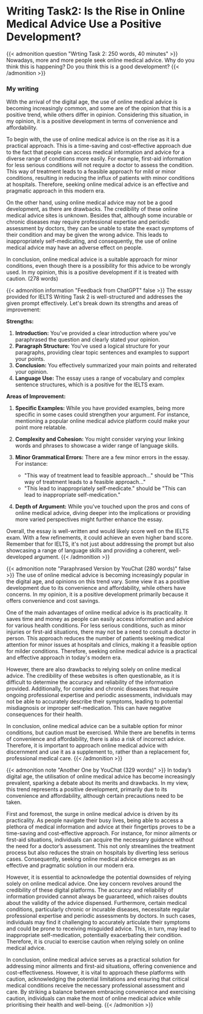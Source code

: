 # Writing Task2: Is the Rise in Online Medical Advice Use a Positive Development?


{{< admonition question "Wrting Task 2: 250 words, 40 minutes" >}}
Nowadays, more and more people seek online medical advice. Why do you think this is happening? Do you think this is a good development?
{{< /admonition >}}

### My writing

With the arrival of the digital age, the use of online medical advice is becoming increasingly common, and some are of the opinion that this is a positive trend, while others differ in opinion. Considering this situation, in my opinion, it is a positive development in terms of convenience and affordability.

To begin with, the use of online medical advice is on the rise as it is a practical approach. This is a time-saving and cost-effective approach due to the fact that people can access medical information and advice for a diverse range of conditions more easily. For example, first-aid information for less serious conditions will not require a doctor to assess the condition. This way of treatment leads to a feasible approach for mild or minor conditions, resulting in reducing the influx of patients with minor conditions at hospitals. Therefore, seeking online medical advice is an effective and pragmatic approach in this modern era.

On the other hand, using online medical advice may not be a good development, as there are drawbacks. The credibility of these online medical advice sites is unknown. Besides that, although some incurable or chronic diseases may require professional expertise and periodic assessment by doctors, they can be unable to state the exact symptoms of their condition and may be given the wrong advice. This leads to inappropriately self-medicating, and consequently, the use of online medical advice may have an adverse effect on people.

In conclusion, online medical advice is a suitable approach for minor conditions, even though there is a possibility for this advice to be wrongly used. In my opinion, this is a positive development if it is treated with caution. (278 words)

{{< admonition information "Feedback from ChatGPT" false >}}
The essay provided for IELTS Writing Task 2 is well-structured and addresses the given prompt effectively. Let's break down its strengths and areas of improvement:

**Strengths:**

1. **Introduction:** You've provided a clear introduction where you've paraphrased the question and clearly stated your opinion.
2. **Paragraph Structure:** You've used a logical structure for your paragraphs, providing clear topic sentences and examples to support your points.
3. **Conclusion:** You effectively summarized your main points and reiterated your opinion.
4. **Language Use:** The essay uses a range of vocabulary and complex sentence structures, which is a positive for the IELTS exam.

**Areas of Improvement:**

1. **Specific Examples:** While you have provided examples, being more specific in some cases could strengthen your argument. For instance, mentioning a popular online medical advice platform could make your point more relatable.
2. **Complexity and Cohesion:** You might consider varying your linking words and phrases to showcase a wider range of language skills.
3. **Minor Grammatical Errors:** There are a few minor errors in the essay. For instance:
   - "This way of treatment lead to feasible approach..." should be "This way of treatment leads to a feasible approach..."
   - "This lead to inappropriately self-medicate." should be "This can lead to inappropriate self-medication."

4. **Depth of Argument:** While you've touched upon the pros and cons of online medical advice, diving deeper into the implications or providing more varied perspectives might further enhance the essay.

Overall, the essay is well-written and would likely score well on the IELTS exam. With a few refinements, it could achieve an even higher band score. Remember that for IELTS, it's not just about addressing the prompt but also showcasing a range of language skills and providing a coherent, well-developed argument.
{{< /admonition >}}

{{< admonition note "Paraphrased Version by YouChat (280 words)" false >}}
The use of online medical advice is becoming increasingly popular in the digital age, and opinions on this trend vary. Some view it as a positive development due to its convenience and affordability, while others have concerns. In my opinion, it is a positive development primarily because it offers convenience and cost savings.

One of the main advantages of online medical advice is its practicality. It saves time and money as people can easily access information and advice for various health conditions. For less serious conditions, such as minor injuries or first-aid situations, there may not be a need to consult a doctor in person. This approach reduces the number of patients seeking medical attention for minor issues at hospitals and clinics, making it a feasible option for milder conditions. Therefore, seeking online medical advice is a practical and effective approach in today's modern era.

However, there are also drawbacks to relying solely on online medical advice. The credibility of these websites is often questionable, as it is difficult to determine the accuracy and reliability of the information provided. Additionally, for complex and chronic diseases that require ongoing professional expertise and periodic assessments, individuals may not be able to accurately describe their symptoms, leading to potential misdiagnosis or improper self-medication. This can have negative consequences for their health.

In conclusion, online medical advice can be a suitable option for minor conditions, but caution must be exercised. While there are benefits in terms of convenience and affordability, there is also a risk of incorrect advice. Therefore, it is important to approach online medical advice with discernment and use it as a supplement to, rather than a replacement for, professional medical care.
{{< /admonition >}}

{{< admonition note "Another One by YouChat (329 words)" >}}
In today’s digital age, the utilisation of online medical advice has become increasingly prevalent, sparking a debate about its merits and drawbacks. In my view, this trend represents a positive development, primarily due to its convenience and affordability, although certain precautions need to be taken.

First and foremost, the surge in online medical advice is driven by its practicality. As people navigate their busy lives, being able to access a plethora of medical information and advice at their fingertips proves to be a time-saving and cost-effective approach. For instance, for minor ailments or first-aid situations, individuals can acquire the necessary guidance without the need for a doctor’s assessment. This not only streamlines the treatment process but also reduces the strain on hospitals by diverting less serious cases. Consequently, seeking online medical advice emerges as an effective and pragmatic solution in our modern era.

However, it is essential to acknowledge the potential downsides of relying solely on online medical advice. One key concern revolves around the credibility of these digital platforms. The accuracy and reliability of information provided cannot always be guaranteed, which raises doubts about the validity of the advice dispensed. Furthermore, certain medical conditions, particularly chronic or incurable diseases, necessitate regular professional expertise and periodic assessments by doctors. In such cases, individuals may find it challenging to accurately articulate their symptoms and could be prone to receiving misguided advice. This, in turn, may lead to inappropriate self-medication, potentially exacerbating their condition. Therefore, it is crucial to exercise caution when relying solely on online medical advice.

In conclusion, online medical advice serves as a practical solution for addressing minor ailments and first-aid situations, offering convenience and cost-effectiveness. However, it is vital to approach these platforms with caution, acknowledging the potential limitations and ensuring that critical medical conditions receive the necessary professional assessment and care. By striking a balance between embracing convenience and exercising caution, individuals can make the most of online medical advice while prioritising their health and well-being.
{{< /admonition >}}
